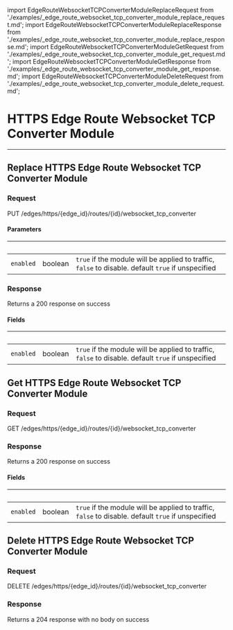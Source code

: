 import EdgeRouteWebsocketTCPConverterModuleReplaceRequest from './examples/_edge_route_websocket_tcp_converter_module_replace_request.md';
import EdgeRouteWebsocketTCPConverterModuleReplaceResponse from './examples/_edge_route_websocket_tcp_converter_module_replace_response.md';
import EdgeRouteWebsocketTCPConverterModuleGetRequest from './examples/_edge_route_websocket_tcp_converter_module_get_request.md';
import EdgeRouteWebsocketTCPConverterModuleGetResponse from './examples/_edge_route_websocket_tcp_converter_module_get_response.md';
import EdgeRouteWebsocketTCPConverterModuleDeleteRequest from './examples/_edge_route_websocket_tcp_converter_module_delete_request.md';

# HTTPS Edge Route Websocket TCP Converter Module
------------------


## Replace HTTPS Edge Route Websocket TCP Converter Module

### Request

PUT /edges/https/{edge_id}/routes/{id}/websocket_tcp_converter

<EdgeRouteWebsocketTCPConverterModuleReplaceRequest />

#### Parameters

|&nbsp;| &nbsp;| &nbsp;|
|---|---|---|
| `enabled` | boolean | `true` if the module will be applied to traffic, `false` to disable. default `true` if unspecified |

### Response

Returns a 200 response  on success

<EdgeRouteWebsocketTCPConverterModuleReplaceResponse />

#### Fields

|&nbsp;| &nbsp;| &nbsp;|
|---|---|---|
| `enabled` | boolean | `true` if the module will be applied to traffic, `false` to disable. default `true` if unspecified |


## Get HTTPS Edge Route Websocket TCP Converter Module

### Request

GET /edges/https/{edge_id}/routes/{id}/websocket_tcp_converter

<EdgeRouteWebsocketTCPConverterModuleGetRequest />

### Response

Returns a 200 response  on success

<EdgeRouteWebsocketTCPConverterModuleGetResponse />

#### Fields

|&nbsp;| &nbsp;| &nbsp;|
|---|---|---|
| `enabled` | boolean | `true` if the module will be applied to traffic, `false` to disable. default `true` if unspecified |


## Delete HTTPS Edge Route Websocket TCP Converter Module

### Request

DELETE /edges/https/{edge_id}/routes/{id}/websocket_tcp_converter

<EdgeRouteWebsocketTCPConverterModuleDeleteRequest />

### Response

Returns a 204 response with no body on success
